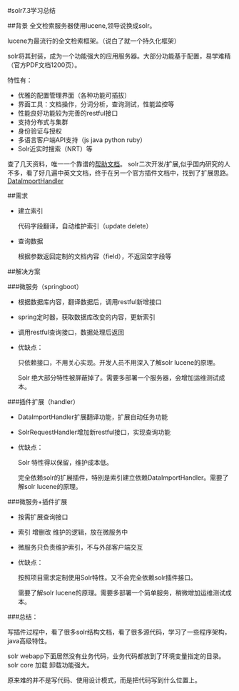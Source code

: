 #solr7.3学习总结

##背景
全文检索服务器使用lucene,领导说换成solr。

lucene为最流行的全文检索框架。（说白了就一个持久化框架）


solr将其封装，成为一个功能强大的应用服务器。大部分功能基于配置，易学难精（官方PDF文档1200页）。

特性有：
- 优雅的配置管理界面（各种功能可插拔）
- 界面工具：文档操作，分词分析，查询测试，性能监控等
- 性能良好功能较为完善的restful接口
- 支持分布式与集群
- 身份验证与授权
- 多语言客户端API支持（js java python ruby）
- Solr近实时搜索（NRT）等

查了几天资料，唯一一个靠谱的[帮助文档](https://www.w3cschool.cn/solr_doc/solr_doc-e9lg2js0.html)。
solr二次开发/扩展,似乎国内研究的人不多，看了好几遍中英文文档，终于在另一个官方插件文档中，找到了扩展思路。
[DataImportHandler](https://wiki.apache.org/solr/DataImportHandler)


##需求
- 建立索引

    代码字段翻译，自动维护索引（update delete）
    
- 查询数据

    根据参数返回定制的文档内容（field），不返回空字段等
    
    
##解决方案

###微服务（springboot）

 - 根据数据库内容，翻译数据后，调用restful新增接口
 
 - spring定时器，获取数据库改变的内容，更新索引
 
 - 调用restful查询接口，数据处理后返回

 - 优缺点：

    只依赖接口，不用关心实现。开发人员不用深入了解solr lucene的原理。
    
    Solr 绝大部分特性被屏蔽掉了。需要多部署一个服务器，会增加运维测试成本。  

###插件扩展（handler）

 - DataImportHandler扩展翻译功能，扩展自动任务功能
 
 - SolrRequestHandler增加新restful接口，实现查询功能
 
 - 优缺点：

    Solr 特性得以保留，维护成本低。
    
    完全依赖solr的扩展插件，特别是索引建立依赖DataImportHandler。需要了解solr lucene的原理。
    
    
    
 ###微服务+插件扩展
 
- 按需扩展查询接口
- 索引 增删改 维护的逻辑，放在微服务中  
- 微服务只负责维护索引，不与外部客户端交互  
- 优缺点：
  
    按照项目需求定制使用Solr特性。又不会完全依赖solr插件接口。
      
    需要了解solr lucene的原理。需要多部署一个简单服务，稍微增加运维测试成本。  
    
 ###总结：
 
 写插件过程中，看了很多solr结构文档，看了很多源代码，学习了一些程序架构，java高级特性。
 
 solr webapp下面居然没有业务代码，业务代码都放到了环境变量指定的目录。solr core 加载 卸载功能强大。
 
 原来难的并不是写代码、使用设计模式，而是把代码写到什么位置上。
 
 
 
    


